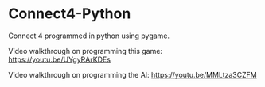 # Connect4-Python
Connect 4 programmed in python using pygame.


Video walkthrough on programming this game: https://youtu.be/UYgyRArKDEs


Video walkthrough on programming the AI: https://youtu.be/MMLtza3CZFM


